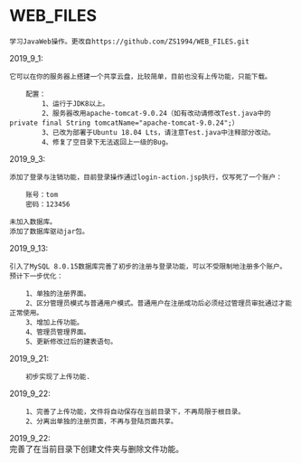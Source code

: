 ﻿# WEB_FILES
	学习JavaWeb操作。更改自https://github.com/ZS1994/WEB_FILES.git

2019_9_1:  

	它可以在你的服务器上搭建一个共享云盘，比较简单，目前也没有上传功能，只能下载。

		配置：
			1、运行于JDK8以上。
			2、服务器改用apache-tomcat-9.0.24（如有改动请修改Test.java中的private final String tomcatName="apache-tomcat-9.0.24";）
			3、已改为部署于Ubuntu 18.04 Lts，请注意Test.java中注释部分改动。
			4、修复了空目录下无法返回上一级的Bug。

2019_9_3:  

	添加了登录与注销功能，目前登录操作通过login-action.jsp执行，仅写死了一个账户：  
	
		账号：tom  
		密码：123456  
		
	未加入数据库。  
	添加了数据库驱动jar包。  

2019_9_13:  

	引入了MySQL 8.0.15数据库完善了初步的注册与登录功能，可以不受限制地注册多个账户。  
	预计下一步优化：  
	
		1、单独的注册界面。  
		2、区分管理员模式与普通用户模式。普通用户在注册成功后必须经过管理员审批通过才能正常使用。  
		3、增加上传功能。  
		4、管理员管理界面。  
		5、更新修改过后的建表语句。  

2019_9_21:  

		初步实现了上传功能.  

2019_9_22:  

		1、完善了上传功能，文件将自动保存在当前目录下，不再局限于根目录。  
		2、分离出单独的注册页面，不再与登陆页面共享。  

2019_9_22:  
		完善了在当前目录下创建文件夹与删除文件功能。  
